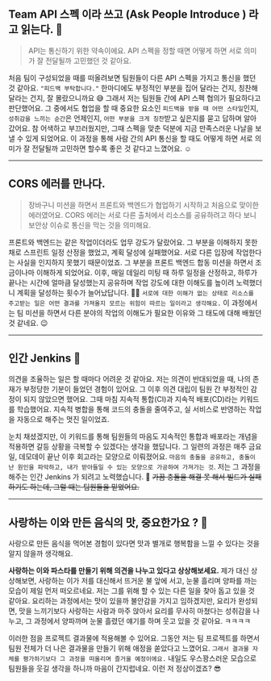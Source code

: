 ## Team API 스펙 이라 쓰고 (Ask People Introduce ) 라고 읽는다. 👻

> API는 통신하기 위한 약속이에요. API 스펙을 정할 때면 어떻게 하면 서로 의미가 잘 전달될까 고민했던 것 같아요.

처음 팀이 구성되었을 때를 떠올려보면 팀원들이 다른 API 스펙을 가지고 통신을 했던 것 같아요. `"피드백 부탁합니다."` 한마디에도 부정적인 부분을 집어 달라는 건지, 칭찬해달라는 건지, 잘 몰랐으니까요 😅
그래서 저는 팀원들 간에 API 스펙 협의가 필요하다고 판단했어요. 그 중에서도 협업을 할 때 중요한 요소인 `피드백을 받을 때 어떤 스타일`인지, `성취감을 느끼는 순간`은 언제인지, `어떤 부분을 크게 칭찬`받고 싶은지를 묻고 답하며 알아갔어요. 참 어색하고 부끄러웠지만, 그때 스펙을 맞춘 덕분에 지금 만족스러운 나날을 보낼 수 있게 되었어요. 이 과정을 통해 사람 간의 API 통신을 할 때도 어떻게 하면 서로 의미가 잘 전달될까 고민하면 할수록 좋은 것 같다고 느꼈어요. ☺️

---

## CORS 에러를 만나다.
>  장바구니 미션을 하면서 프론트와 백엔드가 협업하기 시작하고 처음으로 맞이한 에러였어요. CORS 에러는 서로 다른 출처에서 리소스를 공유하려고 하다 보니 보안상 이슈로 통신을 막는 것을 의미해요.

프론트와 백엔드는 같은 작업이더라도 업무 강도가 달랐어요. 그 부분을 이해하지 못한 채로 스프린트 일정 산정을 했었고, 계획 달성에 실패했어요. 서로 다른 입장에 작업한다는 사실을 인지하지 못했기 때문이었죠. 그 부분을 프론트 백엔드 합동 미션을 하면서 조금이나마 이해하게 되었어요. 이후, 매일 데일리 미팅 때 하루 일정을 산정하고, 하루가 끝나는 시간에 얼마큼 달성했는지 공유하며 작업 강도에 대한 이해도를 높이려 노력했더니 계획을 달성하는 횟수가 늘어났답니다. 👍🏻 `서로에 대한 이해가 없는 상태로 리소스를 주고받는 일은 어떤 결과를 가져올지 모르는 위험이 따르는 일이라고 생각해요.` 이 과정에서는 팀 미션을 하면서 다른 분야의 작업의 이해도가 필요한 이유와 그 태도에 대해 배웠던 것 같네요. 😉

---


## 인간 Jenkins  🐚
의견을 조율하는 일은 할 때마다 어려운 것 같아요.
저는 의견이 반대되었을 때, 나의 존재가 부정당한 기분이 들었던 경험이 있어요. 그 이후 의견 대립이 팀원 간 부정적인 감정이 되지 않았으면 했어요.
그때 마침 지속적 통합(CI)과 지속적 배포(CD)라는 키워드를 학습했어요. 지속적 병합을 통해 코드의 충돌을 줄여주고, 실 서비스로 반영하는 작업을 자동으로 해주는 멋진 일이었죠.

눈치 채셨겠지만, 이 키워드를 통해 팀원들의 마음도 지속적인 통합과 배포라는 개념을 적용하면 갈등 상황을 극복할 수 있겠다는 생각을 했답니다.
그 일련의 과정은 매주 금요일, 데모데이 끝난 이후 회고라는 모양으로 이뤄졌어요. `마음의 충돌을 공유하고, 충돌이 난 원인을 파악하고, 내가 받아들일 수 있는 모양으로 가공하여 가져가는 것`. 저는 그 과정을 해주는 인간 Jenkins 가 되려고 노력했습니다. 🙊
~~가끔 충돌을 해결 못 해서 빌드가 실패하기도 하는데, 그럴 때는 팀원들을 믿었어요.~~


---


## 사랑하는 이와 만든 음식의 맛, 중요한가요 ? 🍲
사랑으로 만든 음식을 먹어본 경험이 있다면 맛과 별개로 행복함을 느낄 수 있다는 것을 알지 않을까 생각해요.

**사랑하는 이와 파스타를 만들기 위해 의견을 나누고 있다고 상상해보세요.** 제가 대신 상상해보면, 사랑하는 이가 저를 대신해서 뜨거운 불 앞에 서고, 눈물 흘리며 양파를 까는 모습이 제일 먼저 떠오르네요. 저는 그를 위해 할 수 있는 다른 일을 찾아 돕고 있을 것 같아요. 요리하는 과정에서는 맛이 있을까 불안감을 가지고 임하겠지만, 요리가 완성되면, 맛을 느끼기보다 사랑하는 사람과 마주 앉아서 요리를 무사히 마쳤다는 성취감을 나누고, 그 과정에서 양파까며 눈물 흘렸던 얘기를 하며 웃고 있을 것 같아요. ㅋㅋㅋㅋ

이러한 점을 프로젝트 결과물에 적용해볼 수 있어요. 그동안 저는 팀 프로젝트를 하면서 팀원 전체가 더 나은 결과물을 만들기 위해 애정을 쏟았다고 느꼈어요. `그래서 결과물 자체를 평가하기보다 그 과정을 떠올리며 즐거울 예정이에요.` 내일도 우스꽝스러운 모습으로 팀원들을 웃길 생각을 하니까 마음이 간지럽네요. 이런 저 정상이겠죠? 😎
